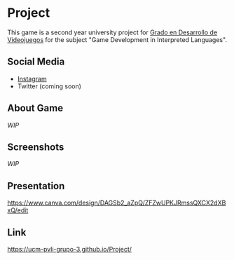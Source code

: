 # Project

This game is a second year university project for  [Grado en Desarrollo de Videojuegos](https://www.ucm.es/data/cont/docs/titulaciones/1913.pdf) for the subject "Game Development in Interpreted Languages".

## Social Media

- [Instagram](https://www.instagram.com/guardian_enigma/)
- Twitter (coming soon)

## About Game

*WIP*

## Screenshots

*WIP*
## Presentation 

https://www.canva.com/design/DAGSb2_aZpQ/ZFZwUPKJRmssQXCX2dXBxQ/edit

## Link 
https://ucm-pvli-grupo-3.github.io/Project/


